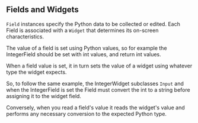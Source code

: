 ## Fields and Widgets

`Field` instances specify the Python data to be collected or edited.
Each Field is associated with a `Widget` that determines its on-screen characteristics.

The value of a field is set using Python values, so for example the IntegerField should be set with int values, and return int values.

When a field value is set, it in turn sets the value of a widget using whatever type the widget expects.

So, to follow the same example, the IntegerWidget subclasses `Input`
and when the IntegerField is set the Field must convert the int to a string before assigning it to the widget field.

Conversely, when you read a field's value it reads the widget's value and performs any necessary conversion to the expected Python type.